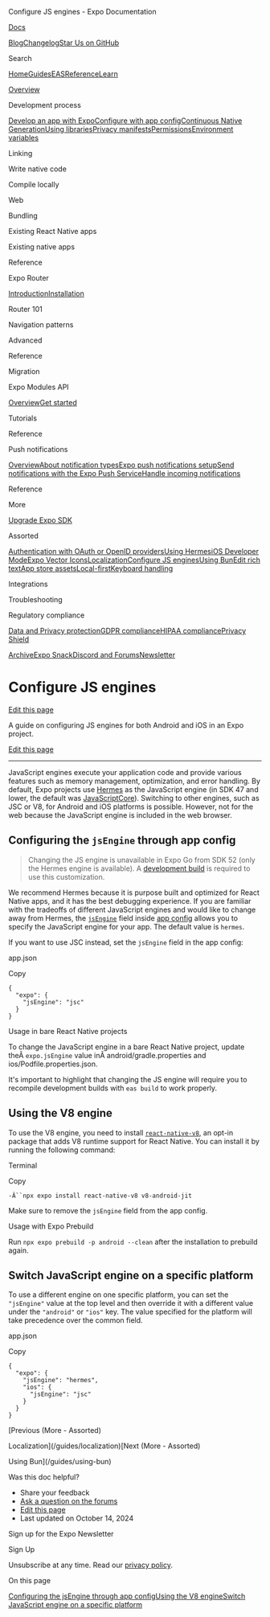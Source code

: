 Configure JS engines - Expo Documentation

[Docs](/)

[Blog](https://expo.dev/blog)[Changelog](https://expo.dev/changelog)[Star Us on GitHub](https://github.com/expo/expo)

Search

[Home](/)[Guides](/guides/overview)[EAS](/eas)[Reference](/versions/latest)[Learn](/tutorial/overview)

[Overview](/guides/overview)

Development process

[Develop an app with Expo](/workflow/overview)[Configure with app config](/workflow/configuration)[Continuous Native Generation](/workflow/continuous-native-generation)[Using libraries](/workflow/using-libraries)[Privacy manifests](/guides/apple-privacy)[Permissions](/guides/permissions)[Environment variables](/guides/environment-variables)

Linking

Write native code

Compile locally

Web

Bundling

Existing React Native apps

Existing native apps

Reference

Expo Router

[Introduction](/router/introduction)[Installation](/router/installation)

Router 101

Navigation patterns

Advanced

Reference

Migration

Expo Modules API

[Overview](/modules/overview)[Get started](/modules/get-started)

Tutorials

Reference

Push notifications

[Overview](/push-notifications/overview)[About notification types](/push-notifications/what-you-need-to-know)[Expo push notifications setup](/push-notifications/push-notifications-setup)[Send notifications with the Expo Push Service](/push-notifications/sending-notifications)[Handle incoming notifications](/push-notifications/receiving-notifications)

Reference

More

[Upgrade Expo SDK](/workflow/upgrading-expo-sdk-walkthrough)

Assorted

[Authentication with OAuth or OpenID providers](/guides/authentication)[Using Hermes](/guides/using-hermes)[iOS Developer Mode](/guides/ios-developer-mode)[Expo Vector Icons](/guides/icons)[Localization](/guides/localization)[Configure JS engines](/guides/configuring-js-engines)[Using Bun](/guides/using-bun)[Edit rich text](/guides/editing-richtext)[App store assets](/guides/store-assets)[Local-first](/guides/local-first)[Keyboard handling](/guides/keyboard-handling)

Integrations

Troubleshooting

Regulatory compliance

[Data and Privacy protection](/regulatory-compliance/data-and-privacy-protection)[GDPR compliance](/regulatory-compliance/gdpr)[HIPAA compliance](/regulatory-compliance/hipaa)[Privacy Shield](/regulatory-compliance/privacy-shield)

[Archive](/archive)[Expo Snack](https://snack.expo.dev)[Discord and Forums](https://chat.expo.dev)[Newsletter](https://expo.dev/mailing-list/signup)

Configure JS engines
====================

[Edit this page](https://github.com/expo/expo/edit/main/docs/pages/guides/configuring-js-engines.mdx)

A guide on configuring JS engines for both Android and iOS in an Expo project.

[Edit this page](https://github.com/expo/expo/edit/main/docs/pages/guides/configuring-js-engines.mdx)

---

JavaScript engines execute your application code and provide various features such as memory management, optimization, and error handling. By default, Expo projects use [Hermes](https://hermesengine.dev/) as the JavaScript engine (in SDK 47 and lower, the default was [JavaScriptCore](https://developer.apple.com/documentation/javascriptcore)). Switching to other engines, such as JSC or V8, for Android and iOS platforms is possible. However, not for the web because the JavaScript engine is included in the web browser.

Configuring the `jsEngine` through app config
---------------------------------------------

> Changing the JS engine is unavailable in Expo Go from SDK 52 (only the Hermes engine is available). A [development build](/develop/development-builds/introduction) is required to use this customization.

We recommend Hermes because it is purpose built and optimized for React Native apps, and it has the best debugging experience. If you are familiar with the tradeoffs of different JavaScript engines and would like to change away from Hermes, the [`jsEngine`](/versions/latest/config/app#jsengine) field inside [app config](/workflow/configuration) allows you to specify the JavaScript engine for your app. The default value is `hermes`.

If you want to use JSC instead, set the `jsEngine` field in the app config:

app.json

Copy

```
{
  "expo": {
    "jsEngine": "jsc"
  }
}

```

Usage in bare React Native projects

To change the JavaScript engine in a bare React Native project, update theÂ `expo.jsEngine` value inÂ android/gradle.properties and ios/Podfile.properties.json.

It's important to highlight that changing the JS engine will require you to recompile development builds with `eas build` to work properly.

Using the V8 engine
-------------------

To use the V8 engine, you need to install [`react-native-v8`](https://github.com/Kudo/react-native-v8), an opt-in package that adds V8 runtime support for React Native. You can install it by running the following command:

Terminal

Copy

`-Â``npx expo install react-native-v8 v8-android-jit`

Make sure to remove the `jsEngine` field from the app config.

Usage with Expo Prebuild

Run `npx expo prebuild -p android --clean` after the installation to prebuild again.

Switch JavaScript engine on a specific platform
-----------------------------------------------

To use a different engine on one specific platform, you can set the `"jsEngine"` value at the top level and then override it with a different value under the `"android"` or `"ios"` key. The value specified for the platform will take precedence over the common field.

app.json

Copy

```
{
  "expo": {
    "jsEngine": "hermes",
    "ios": {
      "jsEngine": "jsc"
    }
  }
}

```

[Previous (More - Assorted)

Localization](/guides/localization)[Next (More - Assorted)

Using Bun](/guides/using-bun)

Was this doc helpful?

* Share your feedback
* [Ask a question on the forums](https://chat.expo.dev/)
* [Edit this page](https://github.com/expo/expo/edit/main/docs/pages/guides/configuring-js-engines.mdx)
* Last updated on October 14, 2024

Sign up for the Expo Newsletter

Sign Up

Unsubscribe at any time. Read our [privacy policy](https://expo.dev/privacy).

On this page

[Configuring the jsEngine through app config](/guides/configuring-js-engines/#configuring-the-jsengine-through-app-config)[Using the V8 engine](/guides/configuring-js-engines/#using-the-v8-engine)[Switch JavaScript engine on a specific platform](/guides/configuring-js-engines/#switch-javascript-engine-on-a-specific-platform)